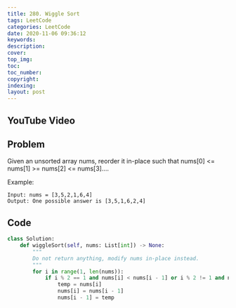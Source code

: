 ```yaml
---
title: 280. Wiggle Sort
tags: LeetCode
categories: LeetCode
date: 2020-11-06 09:36:12
keywords:
description:
cover:
top_img:
toc:
toc_number:
copyright:
indexing:
layout: post
---
```


## YouTube Video

## Problem

Given an unsorted array nums, reorder it in-place such that nums[0] <= nums[1] >= nums[2] <= nums[3]....

Example:

```
Input: nums = [3,5,2,1,6,4]
Output: One possible answer is [3,5,1,6,2,4]
```

## Code

```python
class Solution:
    def wiggleSort(self, nums: List[int]) -> None:
        """
        Do not return anything, modify nums in-place instead.
        """
        for i in range(1, len(nums)):
            if i % 2 == 1 and nums[i] < nums[i - 1] or i % 2 != 1 and nums[i] > nums[i - 1]:
                temp = nums[i]
                nums[i] = nums[i - 1]
                nums[i - 1] = temp
```
